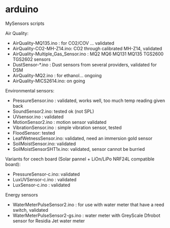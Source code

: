 arduino
=======
MySensors scripts

Air Quality:
* AirQuality-MQ135.ino : for CO2/COV ... validated 
* AirQuality-CO2-MH-Z14.ino: CO2 through calibrated MH-Z14, validated
* AirQuality-Multiple_Gas_Sensor.ino : MQ2 MQ6 MQ131 MQ135 TGS2600 TGS2602 sensors
* DustSensor-*.ino : Dust sensors from several providers, validated for DSM
* AirQuality-MQ2.ino : for ethanol... ongoing
* AirQuality-MICS2614.ino: on going

Environmental sensors:
* PressureSensor.ino : validated, works well, too much temp reading given back
* SoundSensor2.ino: tested ok (not SPL)
* UVsensor.ino : validated 
* MotionSensor2.ino : motion sensor validated
* VibrationSensor.ino : simple vibration sensor, tested
* FloodSensor: tested
* LeafWetnessSensor.ino: validated, need an immersion gold sensor
* SoilMoistSensor.ino: validated
* SoilMoistSensorSHT1x.ino: validated, sensor cannot be burried

Variants for ceech board (Solar pannel + LiOn/LiPo NRF24L compatible board):
* PressureSensor-c.ino: validated
* LuxUVSensor-c.ino   : validated
* LuxSensor-c.ino     : validated

Energy sensors
* WaterMeterPulseSensor2.ino : for use with water meter that have a reed switch, validated 
* WaterMeterPulseSensor2-gs.ino : water meter with GreyScale Dfrobot sensor for Residia Jet water meter

